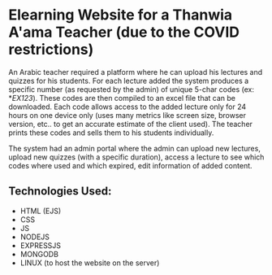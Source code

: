 # Elearning Website for a Thanwia A'ama Teacher (due to the COVID restrictions)
An Arabic teacher required a platform where he can upload his lectures and quizzes for his students.
For each lecture added the system produces a specific number (as requested by the admin) of unique 5-char codes (ex: **EX123*). These codes are then compiled to an excel file that can be downloaded.
Each code allows access to the added lecture only for 24 hours on one device only (uses many metrics like screen size, browser version, etc.. to get an accurate estimate of the client used).
The teacher prints these codes and sells them to his students individually.

The system had an admin portal where the admin can upload new lectures, upload new quizzes (with a specific duration), access a lecture to see which codes where used and which expired, edit information of added content.

## Technologies Used:
- HTML (EJS)
- CSS
- JS
- NODEJS
- EXPRESSJS
- MONGODB
- LINUX (to host the website on the server)
